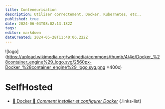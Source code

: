 ```yaml
---
title: Conteneurisation
description: Utiliser correctement, Docker, Kubernetes, etc..
published: true
date: 2024-06-03T08:02:13.182Z
tags: 
editor: markdown
dateCreated: 2024-05-28T11:40:06.222Z
---
```


![logo](https://upload.wikimedia.org/wikipedia/commons/thumb/4/4e/Docker_%28container_engine%29_logo.svg/2560px-Docker_%28container_engine%29_logo.svg.png =400x)

# SelfHosted

- [📖 Docker 🚧 *Comment installer et configurer Docker*](/SelfHosted/WikiJS)
{.links-list}